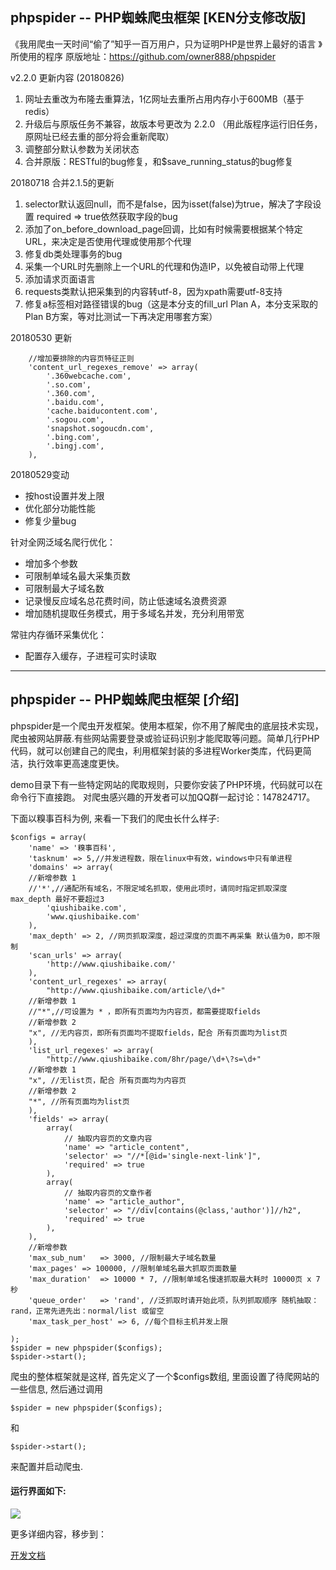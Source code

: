 ## phpspider -- PHP蜘蛛爬虫框架 [KEN分支修改版]

《我用爬虫一天时间“偷了”知乎一百万用户，只为证明PHP是世界上最好的语言 》所使用的程序
原版地址：https://github.com/owner888/phpspider

v2.2.0 更新内容 (20180826)
1. 网址去重改为布隆去重算法，1亿网址去重所占用内存小于600MB（基于redis）
2. 升级后与原版任务不兼容，故版本号更改为 2.2.0 （用此版程序运行旧任务，原网址已经去重的部分将会重新爬取）
3. 调整部分默认参数为关闭状态
4. 合并原版：RESTful的bug修复，和$save_running_status的bug修复

20180718 合并2.1.5的更新
1. selector默认返回null，而不是false，因为isset(false)为true，解决了字段设置 required => true依然获取字段的bug
2. 添加了on_before_download_page回调，比如有时候需要根据某个特定URL，来决定是否使用代理或使用那个代理
3. 修复db类处理事务的bug
4. 采集一个URL时先删除上一个URL的代理和伪造IP，以免被自动带上代理
5. 添加请求页面语言
6. requests类默认把采集到的内容转utf-8，因为xpath需要utf-8支持
7. 修复a标签相对路径错误的bug（这是本分支的fill_url Plan A，本分支采取的Plan B方案，等对比测试一下再决定用哪套方案）

20180530 更新
~~~
    //增加要排除的内容页特征正则
    'content_url_regexes_remove' => array(
        '.360webcache.com',
        '.so.com',
        '.360.com',
        '.baidu.com',
        'cache.baiducontent.com',
        '.sogou.com',
        'snapshot.sogoucdn.com',
        '.bing.com',
        '.bingj.com',
    ),
~~~

20180529变动
- 按host设置并发上限
- 优化部分功能性能
- 修复少量bug

针对全网泛域名爬行优化：
- 增加多个参数
- 可限制单域名最大采集页数
- 可限制最大子域名数
- 记录慢反应域名总花费时间，防止低速域名浪费资源
- 增加随机提取任务模式，用于多域名并发，充分利用带宽

常驻内存循环采集优化：
- 配置存入缓存，子进程可实时读取

-----------------------------
## phpspider -- PHP蜘蛛爬虫框架 [介绍]

phpspider是一个爬虫开发框架。使用本框架，你不用了解爬虫的底层技术实现，爬虫被网站屏蔽.有些网站需要登录或验证码识别才能爬取等问题。简单几行PHP代码，就可以创建自己的爬虫，利用框架封装的多进程Worker类库，代码更简洁，执行效率更高速度更快。

demo目录下有一些特定网站的爬取规则，只要你安装了PHP环境，代码就可以在命令行下直接跑。 对爬虫感兴趣的开发者可以加QQ群一起讨论：147824717。

下面以糗事百科为例, 来看一下我们的爬虫长什么样子:

```
$configs = array(
    'name' => '糗事百科',
    'tasknum' => 5,//并发进程数，限在linux中有效，windows中只有单进程
    'domains' => array(
	//新增参数 1
	//'*',//通配所有域名，不限定域名抓取，使用此项时，请同时指定抓取深度 max_depth 最好不要超过3
        'qiushibaike.com',
        'www.qiushibaike.com'
    ),
    'max_depth' => 2, //网页抓取深度，超过深度的页面不再采集 默认值为0，即不限制
    'scan_urls' => array(
        'http://www.qiushibaike.com/'
    ),
    'content_url_regexes' => array(
        "http://www.qiushibaike.com/article/\d+"
	//新增参数 1
	//"*",//可设置为 * ，即所有页面均为内容页，都需要提取fields
	//新增参数 2
	"x", //无内容页，即所有页面均不提取fields，配合 所有页面均为list页
    ),
    'list_url_regexes' => array(
        "http://www.qiushibaike.com/8hr/page/\d+\?s=\d+"
	//新增参数 1
	"x", //无list页，配合 所有页面均为内容页
	//新增参数 2
	"*", //所有页面均为list页
    ),
    'fields' => array(
        array(
            // 抽取内容页的文章内容
            'name' => "article_content",
            'selector' => "//*[@id='single-next-link']",
            'required' => true
        ),
        array(
            // 抽取内容页的文章作者
            'name' => "article_author",
            'selector' => "//div[contains(@class,'author')]//h2",
            'required' => true
        ),
    ),
    //新增参数
	'max_sub_num'	=> 3000, //限制最大子域名数量
	'max_pages'	=> 100000, //限制单域名最大抓取页面数量
	'max_duration'	=> 10000 * 7, //限制单域名慢速抓取最大耗时 10000页 x 7秒
	'queue_order'	=> 'rand', //泛抓取时请开始此项，队列抓取顺序 随机抽取：rand，正常先进先出：normal/list 或留空
	'max_task_per_host'	=> 6, //每个目标主机并发上限

);
$spider = new phpspider($configs);
$spider->start();
```
爬虫的整体框架就是这样, 首先定义了一个$configs数组, 里面设置了待爬网站的一些信息, 然后通过调用
```
$spider = new phpspider($configs);
```
和
```
$spider->start();
```
来配置并启动爬虫.

#### 运行界面如下:

![](https://doc.phpspider.org/pachong.gif)

更多详细内容，移步到：

[开发文档](http://doc.phpspider.org)
